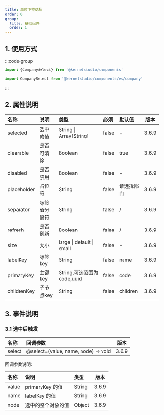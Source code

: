 ```yaml
---
title: 单位下拉选择
order: 0
group:
  title: 基础组件
  order: 1
---
```


## 1. 使用方式

:::code-group

```js [默认]
import {CompanySelect} from '@kernelstudio/components'
```

```js [单个导入]
import CompanySelect from '@kernelstudio/components/es/company'
```

:::

## 2. 属性说明

| 名称          | 说明     | 类型                         | 必须    | 默认值      |  版本   |
|:------------|:-------|:---------------------------|:------|:---------|:-----:|
| selected    | 选中的值   | String \| Array\[String\]  | false | -        | 3.6.9 |
| clearable   | 是否可清除  | Boolean                    | false | true     | 3.6.9 |
| disabled    | 是否禁用   | Boolean                    | false | -        | 3.6.9 |
| placeholder | 占位符    | String                     | false | 请选择部门    | 3.6.9 |
| separator   | 标签值分隔符 | String                     | false | /        | 3.6.9 |
| refresh     | 是否刷新   | Boolean                    | false | /        | 3.6.9 |
| size        | 大小     | large \| default  \| small | false | -        | 3.6.9 |
| labelKey    | 标签key  | String                     | false | name     | 3.6.9 |
| primaryKey  | 主键key  | String,可选范围为code,uuid      | false | code     | 3.6.9 |
| childrenKey | 子节点key | String                     | false | children | 3.6.9 |

## 3. 事件说明

### 3.1 选中后触发

| 名称     | 回调参数                                |  版本   |
|:-------|:------------------------------------|:-----:|
| select | @select=(value, name, node) => void | 3.6.9 |

回调参数说明:

| 名称    | 说明            | 类型     |  版本   |
|:------|:--------------|:-------|:-----:|
| value | primaryKey 的值 | String | 3.6.9 |
| name  | labelKey 的值   | String | 3.6.9 |
| node  | 选中的整个对象的值     | Object | 3.6.9 |

